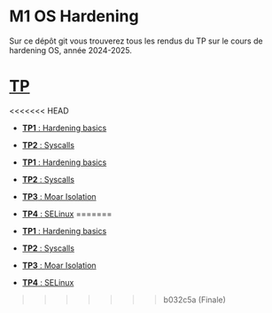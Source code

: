 # M1 OS Hardening

Sur ce dépôt git vous trouverez tous les rendus du TP sur le cours de hardening OS, année 2024-2025.

# [TP](./tp/README.md)

<<<<<<< HEAD

- [**TP1** : Hardening basics](./TP1/README.md)
- [**TP2** : Syscalls](./TP2/README.md)

- [**TP1** : Hardening basics](./tp/1/TP1\Hardening\Basics.md)
- [**TP2** : Syscalls](./tp/2/TP2\Syscalls.md)
- [**TP3** : Moar Isolation](./tp/3/TP3\Moar\Isolation.md)
- [**TP4** : SELinux](./tp/3/TP4\SELinux.md)
=======
- [**TP1** : Hardening basics](./tp/1/TP1HardeningBasics.md)
- [**TP2** : Syscalls](./tp/2/TP2Syscalls.md)
- [**TP3** : Moar Isolation](./tp/3/TP3MoarIsolation.md)
- [**TP4** : SELinux](./tp/3/TP4SELinux.md)
>>>>>>> b032c5a (Finale)
